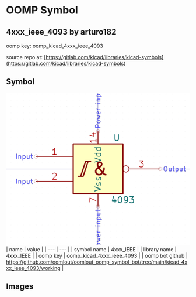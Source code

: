 # OOMP Symbol  
## 4xxx_ieee_4093  by arturo182  
  
oomp key: oomp_kicad_4xxx_ieee_4093  
  
source repo at: [https://gitlab.com/kicad/libraries/kicad-symbols](https://gitlab.com/kicad/libraries/kicad-symbols)  
## Symbol  
  
[![working.png](working_600.png)](working.png)  
| name | value | 
| --- | --- | 
| symbol name | 4xxx_IEEE | 
| library name | 4xxx_IEEE | 
| oomp key | oomp_kicad_4xxx_ieee_4093 | 
| oomp bot github | https://github.com/oomlout/oomlout_oomp_symbol_bot/tree/main/kicad_4xxx_ieee_4093/working | 
## Images  
